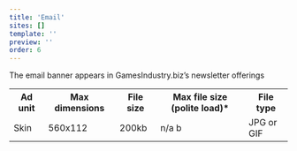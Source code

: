 ```yaml
---
title: 'Email'
sites: []
template: ''
preview: ''
order: 6
---
```


The email banner appears in GamesIndustry.biz’s newsletter offerings

<table>
  <tr>
    <th>Ad unit</th>
    <th>Max dimensions</th>
    <th>File size</th>
    <th>Max file size (polite load)*</th>
    <th>File type</th>
  </tr>
  <tr>
    <td>Skin</td>
    <td>560x112</td> 
    <td>200kb</td>
    <td>n/a b</td>
    <td>JPG or GIF</td>
  </tr>
</table>
